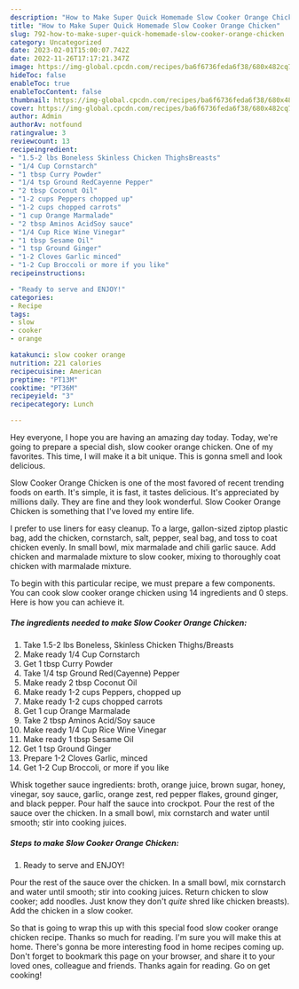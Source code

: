 ```yaml
---
description: "How to Make Super Quick Homemade Slow Cooker Orange Chicken"
title: "How to Make Super Quick Homemade Slow Cooker Orange Chicken"
slug: 792-how-to-make-super-quick-homemade-slow-cooker-orange-chicken
category: Uncategorized
date: 2023-02-01T15:00:07.742Z
date: 2022-11-26T17:17:21.347Z
image: https://img-global.cpcdn.com/recipes/ba6f6736feda6f38/680x482cq70/slow-cooker-orange-chicken-recipe-main-photo.jpg
hideToc: false
enableToc: true
enableTocContent: false
thumbnail: https://img-global.cpcdn.com/recipes/ba6f6736feda6f38/680x482cq70/slow-cooker-orange-chicken-recipe-main-photo.jpg
cover: https://img-global.cpcdn.com/recipes/ba6f6736feda6f38/680x482cq70/slow-cooker-orange-chicken-recipe-main-photo.jpg
author: Admin
authorAv: notfound
ratingvalue: 3
reviewcount: 13
recipeingredient:
- "1.5-2 lbs Boneless Skinless Chicken ThighsBreasts"
- "1/4 Cup Cornstarch"
- "1 tbsp Curry Powder"
- "1/4 tsp Ground RedCayenne Pepper"
- "2 tbsp Coconut Oil"
- "1-2 cups Peppers chopped up"
- "1-2 cups chopped carrots"
- "1 cup Orange Marmalade"
- "2 tbsp Aminos AcidSoy sauce"
- "1/4 Cup Rice Wine Vinegar"
- "1 tbsp Sesame Oil"
- "1 tsp Ground Ginger"
- "1-2 Cloves Garlic minced"
- "1-2 Cup Broccoli or more if you like"
recipeinstructions:

- "Ready to serve and ENJOY!"
categories:
- Recipe
tags:
- slow
- cooker
- orange

katakunci: slow cooker orange 
nutrition: 221 calories
recipecuisine: American
preptime: "PT13M"
cooktime: "PT36M"
recipeyield: "3"
recipecategory: Lunch

---
```



Hey everyone, I hope you are having an amazing day today. Today, we're going to prepare a special dish, slow cooker orange chicken. One of my favorites. This time, I will make it a bit unique. This is gonna smell and look delicious.

Slow Cooker Orange Chicken is one of the most favored of recent trending foods on earth. It's simple, it is fast, it tastes delicious. It's appreciated by millions daily. They are fine and they look wonderful. Slow Cooker Orange Chicken is something that I've loved my entire life.

I prefer to use liners for easy cleanup. To a large, gallon-sized ziptop plastic bag, add the chicken, cornstarch, salt, pepper, seal bag, and toss to coat chicken evenly. In small bowl, mix marmalade and chili garlic sauce. Add chicken and marmalade mixture to slow cooker, mixing to thoroughly coat chicken with marmalade mixture.


To begin with this particular recipe, we must prepare a few components. You can cook slow cooker orange chicken using 14 ingredients and 0 steps. Here is how you can achieve it.

<!--inarticleads1-->

##### The ingredients needed to make Slow Cooker Orange Chicken:

1. Take 1.5-2 lbs Boneless, Skinless Chicken Thighs/Breasts
1. Make ready 1/4 Cup Cornstarch
1. Get 1 tbsp Curry Powder
1. Take 1/4 tsp Ground Red(Cayenne) Pepper
1. Make ready 2 tbsp Coconut Oil
1. Make ready 1-2 cups Peppers, chopped up
1. Make ready 1-2 cups chopped carrots
1. Get 1 cup Orange Marmalade
1. Take 2 tbsp Aminos Acid/Soy sauce
1. Make ready 1/4 Cup Rice Wine Vinegar
1. Make ready 1 tbsp Sesame Oil
1. Get 1 tsp Ground Ginger
1. Prepare 1-2 Cloves Garlic, minced
1. Get 1-2 Cup Broccoli, or more if you like


Whisk together sauce ingredients: broth, orange juice, brown sugar, honey, vinegar, soy sauce, garlic, orange zest, red pepper flakes, ground ginger, and black pepper. Pour half the sauce into crockpot. Pour the rest of the sauce over the chicken. In a small bowl, mix cornstarch and water until smooth; stir into cooking juices. 

<!--inarticleads2-->

##### Steps to make Slow Cooker Orange Chicken:


1. Ready to serve and ENJOY!

Pour the rest of the sauce over the chicken. In a small bowl, mix cornstarch and water until smooth; stir into cooking juices. Return chicken to slow cooker; add noodles. Just know they don&#39;t *quite* shred like chicken breasts). Add the chicken in a slow cooker. 

So that is going to wrap this up with this special food slow cooker orange chicken recipe. Thanks so much for reading. I'm sure you will make this at home. There's gonna be more interesting food in home recipes coming up. Don't forget to bookmark this page on your browser, and share it to your loved ones, colleague and friends. Thanks again for reading. Go on get cooking!
